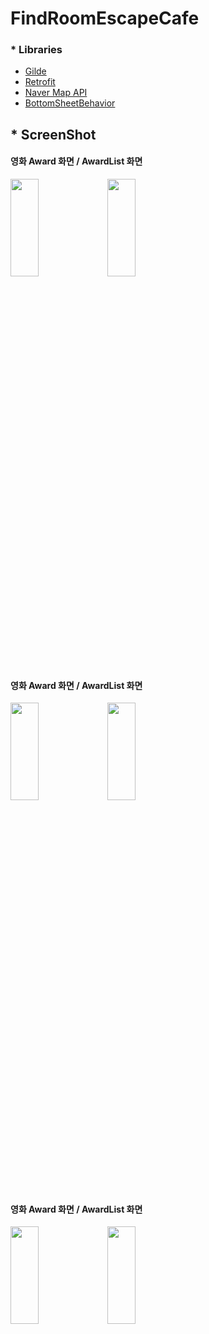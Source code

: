 # FindRoomEscapeCafe


### * Libraries
  
- [Gilde](https://github.com/bumptech/glide)    
- [Retrofit](https://github.com/square/retrofit)
- [Naver Map API](https://www.ncloud.com/product/applicationService/maps)   
- [BottomSheetBehavior](https://developer.android.com/reference/com/google/android/material/bottomsheet/BottomSheetBehavior)


## * ScreenShot   

#### 영화 Award 화면  /  AwardList 화면   
<p float="center">
<img src="https://user-images.githubusercontent.com/71965874/132612435-59a8624e-a3b8-40be-8a91-e08702b1aa3b.jpg" width="30%" height="20%">
<img src="https://user-images.githubusercontent.com/71965874/132612438-e58774c1-580f-4720-83b7-5cf32487f0e5.jpg" width="30%" height="20%">
</p>

#### 영화 Award 화면  /  AwardList 화면   
<p float="center">
<img src="https://user-images.githubusercontent.com/71965874/132612444-e516287b-8b7b-4a94-8fe4-9bc53e71a564.jpg" width="30%" height="20%">
<img src="https://user-images.githubusercontent.com/71965874/132612450-011ea3aa-7df3-45e2-96b8-e72e94c712c8.jpg" width="30%" height="20%">
</p>

#### 영화 Award 화면  /  AwardList 화면   
<p float="center">
<img src="https://user-images.githubusercontent.com/71965874/132612454-56a614cf-0c25-4922-91a6-e58a6b6de74b.jpg" width="30%" height="20%">
<img src="https://user-images.githubusercontent.com/71965874/132612455-c6741e7f-e295-4dba-a38e-fb0e9b5ef594.jpg" width="30%" height="20%">
</p>
